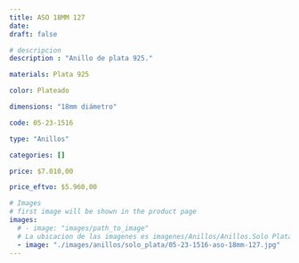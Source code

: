 ```yaml
---
title: ASO 18MM 127
date: 
draft: false

# descripcion
description : "Anillo de plata 925."

materials: Plata 925

color: Plateado

dimensions: "18mm diámetro"

code: 05-23-1516

type: "Anillos"

categories: []

price: $7.010,00

price_eftvo: $5.960,00

# Images
# first image will be shown in the product page
images:
  # - image: "images/path_to_image"
  # La ubicacion de las imagenes es imagenes/Anillos/Anillos.Solo Plata/05-23-1516-aso-18mm-127
  - image: "./images/anillos/solo_plata/05-23-1516-aso-18mm-127.jpg"
---
```

